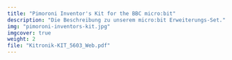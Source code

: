 ```yaml
---
title: "Pimoroni Inventor's Kit for the BBC micro:bit"
description: "Die Beschreibung zu unserem micro:bit Erweiterungs-Set."
img: "pimoroni-inventors-kit.jpg"
imgcover: true
weight: 2
file: "Kitronik-KIT_5603_Web.pdf"
---
```

